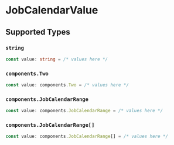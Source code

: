 # JobCalendarValue


## Supported Types

### `string`

```typescript
const value: string = /* values here */
```

### `components.Two`

```typescript
const value: components.Two = /* values here */
```

### `components.JobCalendarRange`

```typescript
const value: components.JobCalendarRange = /* values here */
```

### `components.JobCalendarRange[]`

```typescript
const value: components.JobCalendarRange[] = /* values here */
```

